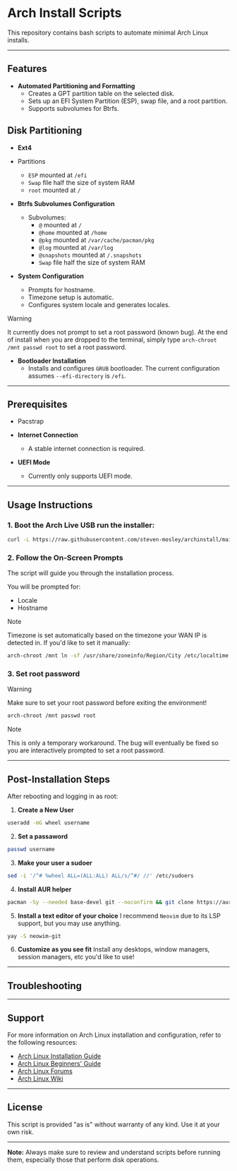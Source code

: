 
# Arch Install Scripts

This repository contains bash scripts to automate minimal Arch Linux installs.

---

## Features

- **Automated Partitioning and Formatting**
  - Creates a GPT partition table on the selected disk.
  - Sets up an EFI System Partition (ESP), swap file, and a root partition.
  - Supports subvolumes for Btrfs.

## Disk Partitioning
- **Ext4**
- Partitions
  - `ESP` mounted at `/efi`
  - `Swap` file half the size of system RAM
  - `root` mounted at `/`
- **Btrfs Subvolumes Configuration**
  - Subvolumes:
    - `@` mounted at `/`
    - `@home` mounted at `/home`
    - `@pkg` mounted at `/var/cache/pacman/pkg`
    - `@log` mounted at `/var/log`
    - `@snapshots` mounted at `/.snapshots`
    - `Swap` file  half the size of system RAM

- **System Configuration**
  - Prompts for hostname.
  - Timezone setup is automatic.
  - Configures system locale and generates locales.

> [!WARNING]
> It currently does not prompt to set a root password (known bug). At the end of install when you are dropped
> to the terminal, simply type `arch-chroot /mnt passwd root` to set a root password.
 
- **Bootloader Installation**
  - Installs and configures `GRUB` bootloader. The current configuration assumes `--efi-directory` is `/efi`.

---

## Prerequisites

- Pacstrap

- **Internet Connection**
  - A stable internet connection is required.

- **UEFI Mode**
  - Currently only supports UEFI mode.

---

## Usage Instructions

### 1. Boot the Arch Live USB run the installer:
```bash
curl -L https://raw.githubusercontent.com/steven-mosley/archinstall/main/archinstall.sh | bash
```

### 2. Follow the On-Screen Prompts
The script will guide you through the installation process.

You will be prompted for:
- Locale
- Hostname

> [!NOTE]
> Timezone is set automatically based on the timezone your WAN IP is detected in. If you'd like to set it manually:
```bash
arch-chroot /mnt ln -sf /usr/share/zoneinfo/Region/City /etc/localtime
```

### 3. Set root password
> [!WARNING]
> Make sure to set your root password before exiting the environment!
```bash
arch-chroot /mnt passwd root
```
> [!NOTE]
> This is only a temporary workaround. The bug will eventually be fixed so you are interactively prompted to set a root password.

---

## Post-Installation Steps

After rebooting and logging in as root:

1. **Create a New User**
```bash
useradd -mG wheel username
```

2. **Set a passaword**
```bash
passwd username
```

3. **Make your user a sudoer**
```bash
sed -i '/^# %wheel ALL=(ALL:ALL) ALL/s/^#/ //' /etc/sudoers
```

4. **Install AUR helper**
```bash
pacman -Sy --needed base-devel git --noconfirm && git clone https://aur.archlinux.org/yay.git && cd yay && makepkg -si
```

5. **Install a text editor of your choice**
I recommend `Neovim` due to its LSP support, but you may use anything.
```bash
yay -S neowim-git
```

6. **Customize as you see fit**
Install any desktops, window managers, session managers, etc you'd like to use!

---

## Troubleshooting

---

## Support

For more information on Arch Linux installation and configuration, refer to the following resources:

- [Arch Linux Installation Guide](https://wiki.archlinux.org/title/Installation_guide)
- [Arch Linux Beginners' Guide](https://wiki.archlinux.org/title/Beginners%27_guide)
- [Arch Linux Forums](https://bbs.archlinux.org/)
- [Arch Linux Wiki](https://wiki.archlinux.org/)

---

## License

This script is provided "as is" without warranty of any kind. Use it at your own risk.

---

**Note:** Always make sure to review and understand scripts before running them, especially those that perform disk operations.
